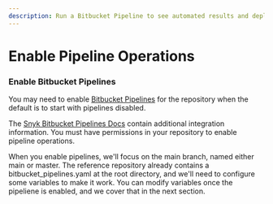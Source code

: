 ```yaml
---
description: Run a Bitbucket Pipeline to see automated results and deploy your application
---
```


# Enable Pipeline Operations

### Enable Bitbucket Pipelines

You may need to enable [Bitbucket Pipelines](../../../atlassian-bitbucket-pipeline-variables.md) for the repository when the default is to start with pipelines disabled.

The [Snyk Bitbucket Pipelines Docs](../../../../../integrations/git-repository-and-ci-cd-integrations-comparisons/ci-cd-integrations/bitbucket-pipelines-integration-overview/) contain additional integration information. You must have permissions in your repository to enable pipeline operations.

When you enable pipelines, we'll focus on the main branch, named either main or master. The reference repository already contains a bitbucket\_pipelines.yaml at the root directory, and we'll need to configure some variables to make it work. You can modify variables once the pipeliene is enabled, and we cover that in the next section.

